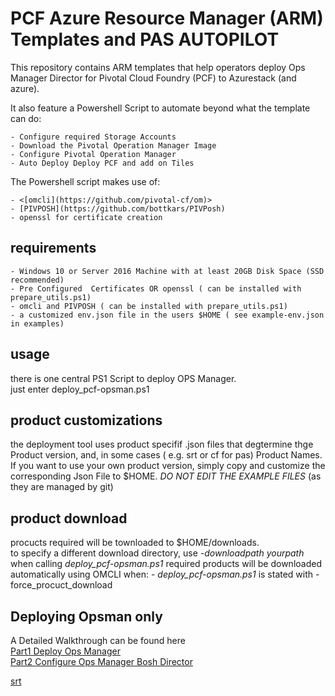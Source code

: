 # PCF Azure Resource Manager (ARM) Templates and PAS AUTOPILOT

This repository contains ARM templates that help operators deploy Ops Manager Director for Pivotal Cloud Foundry (PCF) to Azurestack (and azure).  

It also feature a Powershell Script to automate beyond what the template can do:  

    - Configure required Storage Accounts  
    - Download the Pivotal Operation Manager Image  
    - Configure Pivotal Operation Manager  
    - Auto Deploy Deploy PCF and add on Tiles  

The Powershell script makes use of:

    - <[omcli](https://github.com/pivotal-cf/om)>  
    - [PIVPOSH](https://github.com/bottkars/PIVPosh)  
    - openssl for certificate creation

## requirements

    - Windows 10 or Server 2016 Machine with at least 20GB Disk Space (SSD recommended) 
    - Pre Configured  Certificates OR openssl ( can be installed with prepare_utils.ps1)
    - omcli and PIVPOSH ( can be installed with prepare_utils.ps1)
    - a customized env.json file in the users $HOME ( see example-env.json in examples)

## usage

there is one central PS1 Script to deploy OPS Manager.  
just enter deploy_pcf-opsman.ps1  

## product customizations  

the deployment tool uses product specifif .json files that degtermine thge Product version, and, in some cases ( e.g. srt or cf for pas) Product Names.
If you want to use your own product version, simply copy and customize the corresponding Json File to $HOME. _DO NOT EDIT THE EXAMPLE FILES_ (as they are managed by git)

## product download

procucts required will be townloaded to $HOME/downloads.  
to specify a different download directory, use  *-downloadpath yourpath*  when calling *deploy_pcf-opsman.ps1*
required products will be downloaded automatically using OMCLI when:
    - *deploy_pcf-opsman.ps1* is stated with -force_procuct_download


## Deploying Opsman only

A Detailed Walkthrough can be found here  
[Part1 Deploy Ops Manager](https://community.emc.com/blogs/azurestack_guy/2018/06/22/getting-started-with-pcf-on-azurestack-asdk-part-1-deploy-opsmanager)  
[Part2 Configure Ops Manager Bosh Director](https://community.emc.com/blogs/azurestack_guy/2018/08/01/getting-started-with-pcf-on-azurestack-asdk-part-2-configure-opsmanager)  

[srt](./pas_srt_worksheet.md)  

